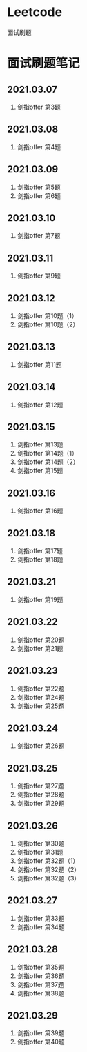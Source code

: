 # Leetcode
面试刷题



# 面试刷题笔记

## 2021.03.07

1. 剑指offer 第3题

## 2021.03.08

1. 剑指offer 第4题

## 2021.03.09

1. 剑指offer 第5题
2. 剑指offer 第6题

## 2021.03.10

1. 剑指offer 第7题

## 2021.03.11

1. 剑指offer 第9题

## 2021.03.12

1. 剑指offer 第10题（1）
2. 剑指offer 第10题（2）

## 2021.03.13

1. 剑指offer 第11题

## 2021.03.14

1. 剑指offer 第12题

## 2021.03.15

1. 剑指offer 第13题
2. 剑指offer 第14题（1）
3. 剑指offer 第14题（2）
4. 剑指offer 第15题

## 2021.03.16

1. 剑指offer 第16题

## 2021.03.18

1. 剑指offer 第17题
2. 剑指offer 第18题

## 2021.03.21

1. 剑指offer 第19题

## 2021.03.22

1. 剑指offer 第20题
2. 剑指offer 第21题

## 2021.03.23

1. 剑指offer 第22题
2. 剑指offer 第24题
3. 剑指offer 第25题

## 2021.03.24

1. 剑指offer 第26题

## 2021.03.25

1. 剑指offer 第27题
2. 剑指offer 第28题
3. 剑指offer 第29题

## 2021.03.26

1. 剑指offer 第30题
2. 剑指offer 第31题
3. 剑指offer 第32题（1）
4. 剑指offer 第32题（2）
5. 剑指offer 第32题（3）

## 2021.03.27

1. 剑指offer 第33题
2. 剑指offer 第34题

## 2021.03.28

1. 剑指offer 第35题
2. 剑指offer 第36题
3. 剑指offer 第37题
4. 剑指offer 第38题

## 2021.03.29

1. 剑指offer 第39题
2. 剑指offer 第40题